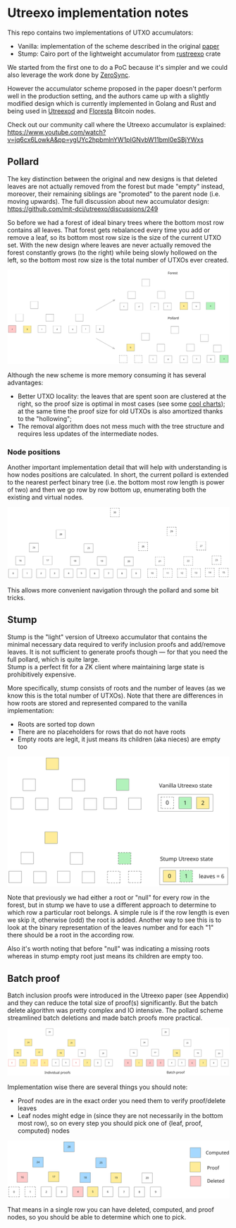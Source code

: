 # Utreexo implementation notes

This repo contains two implementations of UTXO accumulators:
- Vanilla: implementation of the scheme described in the original [paper](https://eprint.iacr.org/2019/611.pdf)
- Stump: Cairo port of the lightweight accumulator from [rustreexo](https://github.com/mit-dci/rustreexo) crate

We started from the first one to do a PoC because it's simpler and we could also leverage the work done by [ZeroSync](https://github.com/ZeroSync/ZeroSync).  

However the accumulator scheme proposed in the paper doesn't perform well in the production setting, and the authors came up with a slightly modified design which is currently implemented in Golang and Rust and being used in [Utreexod](https://github.com/utreexo/utreexod) and [Floresta](https://github.com/vinteumorg/Floresta) Bitcoin nodes.

Check out our community call where the Utreexo accumulator is explained: https://www.youtube.com/watch?v=jq6cx6LowkA&pp=ygUYc2hpbmlnYW1pIGNvbW11bml0eSBjYWxs

## Pollard

The key distinction between the original and new designs is that deleted leaves are not actually removed from the forest but made "empty" instead, moreover, their remaining siblings are "promoted" to the parent node (i.e. moving upwards). The full discussion about new accumulator design: https://github.com/mit-dci/utreexo/discussions/249

So before we had a forest of ideal binary trees where the bottom most row contains all leaves. That forest gets rebalanced every time you add or remove a leaf, so its bottom most row size is the size of the current UTXO set.
With the new design where leaves are never actually removed the forest constantly grows (to the right) while being slowly hollowed on the left, so the bottom most row size is the total number of UTXOs ever created.

<p align="center" width="100%">
  <img src="./img/utreexo_pollard.svg" alt=""/>
</p>

Although the new scheme is more memory consuming it has several advantages:
- Better UTXO locality: the leaves that are spent soon are clustered at the right, so the proof size is optimal in most cases (see some [cool charts](https://github.com/mit-dci/utreexo/issues/257)); at the same time the proof size for old UTXOs is also amortized thanks to the "hollowing";
- The removal algorithm does not mess much with the tree structure and requires less updates of the intermediate nodes.

### Node positions

Another important implementation detail that will help with understanding is how nodes positions are calculated. In short, the current pollard is extended to the nearest perfect binary tree (i.e. the bottom most row length is power of two) and then we go row by row bottom up, enumerating both the existing and virtual nodes.

<p align="center" width="100%">
  <img src="./img/utreexo_positions.svg" alt=""/>
</p>

This allows more convenient navigation through the pollard and some bit tricks.

## Stump

Stump is the "light" version of Utreexo accumulator that contains the minimal necessary data required to verify inclusion proofs and add/remove leaves. It is not sufficient to generate proofs though — for that you need the full pollard, which is quite large.  
Stump is a perfect fit for a ZK client where maintaining large state is prohibitively expensive.

More specifically, stump consists of roots and the number of leaves (as we know this is the total number of UTXOs). Note that there are differences in how roots are stored and represented compared to the vanilla implementation:
- Roots are sorted top down
- There are no placeholders for rows that do not have roots
- Empty roots are legit, it just means its children (aka nieces) are empty too

<p align="center" width="100%">
  <img src="./img/utreexo_stump.svg" alt=""/>
</p>

Note that previously we had either a root or "null" for every row in the forest, but in stump we have to use a different approach to determine to which row a particular root belongs. A simple rule is if the row length is even we skip it, otherwise (odd) the root is added. Another way to see this is to look at the binary representation of the leaves number and for each "1" there should be a root in the according row.

Also it's worth noting that before "null" was indicating a missing roots whereas in stump empty root just means its children are empty too.

## Batch proof

Batch inclusion proofs were introduced in the Utreexo paper (see Appendix) and they can reduce the total size of proof(s) significantly. But the batch delete algorithm was pretty complex and IO intensive. The pollard scheme streamlined batch deletions and made batch proofs more practical.

<p align="center" width="100%">
  <img src="./img/utreexo_proof.svg" alt=""/>
</p>

Implementation wise there are several things you should note:
- Proof nodes are in the exact order you need them to verify proof/delete leaves
- Leaf nodes might edge in (since they are not necessarily in the bottom most row), so on every step you should pick one of {leaf, proof, computed} nodes

<p align="center" width="100%">
  <img src="./img/utreexo_delete.svg" alt=""/>
</p>

That means in a single row you can have deleted, computed, and proof nodes, so you should be able to determine which one to pick.
